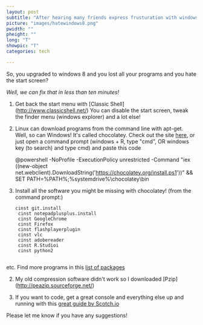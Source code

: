 ```yaml
---
layout: post
subtitle: "After hearing many friends express frusturation with windows 8.1, I wrote a short guide to help restore producity (and perhaps sanity), as well as learn something new"
picture: "images/hatewindows8.png"
pwidth: ""
pheight: ""
long: "T"
showpic: "T"
categories: tech

---
```


So, you upgraded to windows 8 and you lost all your programs and you hate the start screen?

*Well, we can fix that in less than ten minutes!*

1. Get back the start menu with [Classic Shell] (http://www.classicshell.net/)
You can disable the start screen, tweak the finder menu (windows explorer) and a lot else!


2. Linux can download programs from the command line with apt-get. Well, so can Windows!
 It's called chocolatey. 
 Check out the site [here](https://chocolatey.org/), or just open a command prompt (windows + R, type "cmd", OR windows key (to search) and type cmd) and paste this code
	 
	 @powershell -NoProfile -ExecutionPolicy unrestricted -Command "iex ((new-object net.webclient).DownloadString('https://chocolatey.org/install.ps1'))" && SET PATH=%PATH%;%systemdrive%\chocolatey\bin


3. Install all the software you might be missing with chocolatey!
(from the command prompt:)
	
	<pre><code>cinst git.install
	cinst notepadplusplus.install
	cinst GoogleChrome
	cinst Firefox
	cinst flashplayerplugin
	cinst vlc
	cinst adobereader
	cinst R.Studioi
	cinst python2
	</code></pre>
etc. 
Find more programs in this [list of packages](https://chocolatey.org/packages)

2. My old compression software didn't work so I downloaded [Pzip] (http://peazip.sourceforge.net/)

2. If you want to code, get a great console and everything else up and running with this [great guide by Scotch.io](http://scotch.io/bar-talk/get-a-functional-and-sleek-console-in-windows)


Please let me know if you have any suggestions!







